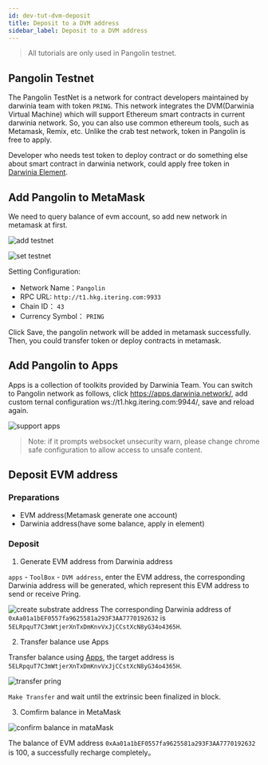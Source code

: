 ```yaml
---
id: dev-tut-dvm-deposit
title: Deposit to a DVM address
sidebar_label: Deposit to a DVM address
---
```


> All tutorials are only used in Pangolin testnet.

## Pangolin Testnet

The Pangolin TestNet is a network for contract developers maintained by darwinia team with token `PRING`. This network integrates the DVM(Darwinia Virtual Machine) which will support Ethereum smart contracts in current darwinia network. So, you can also use common ethereum tools, such as Metamask, Remix, etc. Unlike the crab test network,
token in Pangolin is free to apply.

Developer who needs test token to deploy contract or do something else about smart contract in darwinia network, could apply free token in [Darwinia Element](https://app.element.io/?pk_vid=6961ca0f7c45f8bf16052310122d2437#/room/#darwinia:matrix.org).

## Add Pangolin to MetaMask 

We need to query balance of evm account, so add new network in metamask at first.

![add testnet](assets/wiki-tut-dvm-recharge-01.png)

![set testnet](assets/wiki-tut-dvm-recharge-02.png)

Setting Configuration:

- Network Name：`Pangolin`
- RPC URL: `http://t1.hkg.itering.com:9933`
- Chain ID： `43`
- Currency Symbol： `PRING`

Click Save, the pangolin network will be added in metamask successfully. Then, you could transfer token or deploy contracts in metamask.

## Add Pangolin to Apps

Apps is a collection of toolkits provided by Darwinia Team. You can switch to Pangolin network as follows, click https://apps.darwinia.network/,
add custom ternal configuration ws://t1.hkg.itering.com:9944/, save and reload again.

![support apps](assets/wiki-tut-dvm-recharge-03.png)

> Note: if it prompts websocket unsecurity warn, please change chrome safe configuration to allow access to unsafe content.

## Deposit EVM address

### Preparations

- EVM address(Metamask generate one account)
- Darwinia address(have some balance, apply in element)

### Deposit

1. Generate EVM address from Darwinia address

`apps` - `ToolBox` - `DVM address`, enter the EVM address, the corresponding Darwinia address will be generated, which represent this EVM address to send or receive Pring.


![create substrate address](assets/wiki-tut-dvm-recharge-04.png)
The corresponding Darwinia address of `0xAa01a1bEF0557fa9625581a293F3AA7770192632` is `5ELRpquT7C3mWtjerXnTxDmKnvVxJjCCstXcN8yG34o4365H`.


2. Transfer balance use Apps

Transfer balance using [Apps](https://apps.darwinia.network/#/account), the target address is `5ELRpquT7C3mWtjerXnTxDmKnvVxJjCCstXcN8yG34o4365H`.

![transfer pring](assets/wiki-tut-dvm-recharge-05.png)

`Make Transfer` and wait until the extrinsic been finalized in block.


3. Comfirm balance in MetaMask

![confirm balance in mataMask](assets/wiki-tut-dvm-recharge-06.png)

The balance of EVM address `0xAa01a1bEF0557fa9625581a293F3AA7770192632` is 100, a successfully recharge completely。

